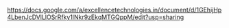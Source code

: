 https://docs.google.com/a/excellencetechnologies.in/document/d/1GEhijHp4LbenJcDVlLlOSrRfky1lNkr9zEkqMTGQppM/edit?usp=sharing